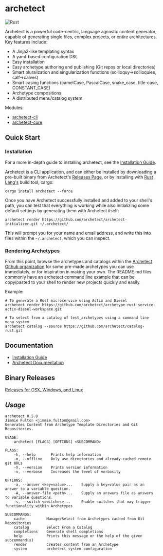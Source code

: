 # archetect

![Rust](https://github.com/archetect/archetect/workflows/Rust/badge.svg)

Archetect is a powerful code-centric, language agnostic content generator, capable of generating single files, complex 
projects, or entire architectures.  Key features include:
              
* A Jinja2-like templating syntax
* A yaml-based configuration DSL 
* Easy installation
* Easy archetype authoring and publishing (Git repos or local directories)
* Smart pluralization and singularization functions (soliloquy->soliloquies, calf->calves)
* Smart casing functions (camelCase, PascalCase, snake_case, title-case, CONSTANT_CASE)
* Archetype compositions
* A distributed menu/catalog system

Modules:
* [archetect-cli](archetect-cli/README.md)
* [archetect-core](archetect-core/README.md)

## Quick Start

### Installation

For a more in-depth guide to installing archetect, see the [Installation Guide](https://archetect.github.io/getting_started/installation.html).

Archetect is a CLI application, and can either be installed by downloading a pre-built binary from Archetect's 
[Releases Page](https://github.com/archetect/archetect/releases/latest), or by installing with 
[Rust Lang's](https://rustup.rs/) build tool, cargo:

```shell
cargo install archetect --force
```

Once you have Archetect successfully installed and added to your shell's path, you can test that everything is working while
also initializing some default settings by generating them with Archetect itself:

```shell
archetect render https://github.com/archetect/archetect-initializer.git ~/.archetect/
```

This will prompt you for your name and email address, and write this into files within the `~/.archetect`, which you can
inspect.

### Rendering Archetypes

From this point, browse the archetypes and catalogs within the [Archetect Github organization](https://github.com/archetect) 
for some pre-made archetypes you can use immediately, or for inspiration in making your own.  The README.md files commonly
have an archetect command line example that can be copy/pasted to your shell to render new projects quickly and easily.

Example:

```shell
# To generate a Rust microservice using Actix and Diesel
archetect render https://github.com/archetect/archetype-rust-service-actix-diesel-workspace.git

# To select from a catalog of test_archetypes using a command line menu system
archetect catalog --source https://github.com/archetect/catalog-rust.git
```

## Documentation
* [Installation Guide](https://archetect.github.io/getting_started/installation.html)
* [Archetect Documentation](https://archetect.github.io/archetect.html)

## Binary Releases
[Releases for OSX, Windows, and Linux](https://github.com/archetect/archetect/releases)

## *Usage*
```
archetect 0.5.0
Jimmie Fulton <jimmie.fulton@gmail.com>
Generates Content from Archetype Template Directories and Git Repositories.

USAGE:
    archetect [FLAGS] [OPTIONS] <SUBCOMMAND>

FLAGS:
    -h, --help       Prints help information
    -o, --offline    Only use directories and already-cached remote git URLs
    -V, --version    Prints version information
    -v, --verbose    Increases the level of verbosity

OPTIONS:
    -a, --answer <key=value>...    Supply a key=value pair as an answer to a variable question.
    -A, --answer-file <path>...    Supply an answers file as answers to variable questions.
    -s, --switch <switches>...     Enable switches that may trigger functionality within Archetypes

SUBCOMMANDS:
    cache          Manage/Select from Archetypes cached from Git Repositories
    catalog        Select From a Catalog
    completions    Generate shell completions
    help           Prints this message or the help of the given subcommand(s)
    render         Creates content from an Archetype
    system         archetect system configuration
```
